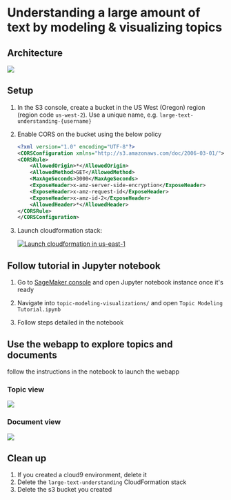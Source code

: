 # Understanding a large amount of text by modeling & visualizing topics

## Architecture

![](./images/architecture.png)


## Setup


1. In the S3 console, create a bucket in the US West (Oregon) region (region code `us-west-2`). Use a unique name, e.g. `large-text-understanding-{username}`
1. Enable CORS on the bucket using the below policy

    ```xml
    <?xml version="1.0" encoding="UTF-8"?>
    <CORSConfiguration xmlns="http://s3.amazonaws.com/doc/2006-03-01/">
    <CORSRule>
        <AllowedOrigin>*</AllowedOrigin>
        <AllowedMethod>GET</AllowedMethod>
        <MaxAgeSeconds>3000</MaxAgeSeconds>
        <ExposeHeader>x-amz-server-side-encryption</ExposeHeader>
        <ExposeHeader>x-amz-request-id</ExposeHeader>
        <ExposeHeader>x-amz-id-2</ExposeHeader>
        <AllowedHeader>*</AllowedHeader>
    </CORSRule>
    </CORSConfiguration>
    
    ```
1. Launch cloudformation stack: 

	[![Launch cloudformation in us-east-1](http://docs.aws.amazon.com/AWSCloudFormation/latest/UserGuide/images/cloudformation-launch-stack-button.png)](https://console.aws.amazon.com/cloudformation/home?region=us-east-1#/stacks/new?stackName=large-text-understanding-workshop&templateURL=https://s3.amazonaws.com/large-text-understanding/cloudformation/topic-modeling-master.yaml)

## Follow tutorial in Jupyter notebook  
1. Go to [SageMaker console](https://us-east-1.console.aws.amazon.com/sagemaker/home?region=us-east-1#/notebook-instances) and open Jupyter notebook instance once it's ready

1. Navigate into `topic-modeling-visualizations/` and open `Topic Modeling Tutorial.ipynb`

1. Follow steps detailed in the notebook 

## Use the webapp to explore topics and documents

follow the instructions in the notebook to launch the webapp

### Topic view
![](images/topic-example.png)

### Document view
![](images/doc-example-graph.png)


## Clean up

1. If you created a cloud9 environment, delete it
1. Delete the `large-text-understanding` CloudFormation stack
1. Delete the s3 bucket you created 



